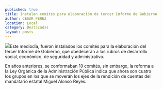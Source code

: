 ```yaml
---
published: true
title: Instalan comités para elaboración de tercer Informe de Gobierno; se reducen a 4 rubros
author: CESAR PEREZ
location: Local
category: Destacadas
layout: posts
---
```


![](http://i.imgur.com/1x8nErMm.jpg)Este mediodía, fueron instalados los comités para la elaboración del tercer Informe de Gobierno, que obedecerán a los rubros de desarrollo social, económico, de seguridad y administrativo. 

En años anteriores, se conformaban 10 comités, sin embargo, la reforma a la Ley Orgánica de la Administración Pública indica que ahora son cuatro los grupos en los que se moverán los ejes de la rendición de cuentas del mandatario estatal Miguel Alonso Reyes.
